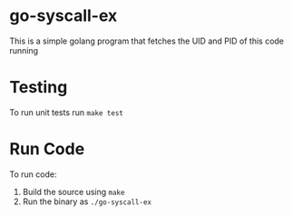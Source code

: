 # go-syscall-ex

This is a simple golang program that fetches the UID and PID of this
code running

# Testing

To run unit tests run `make test`

# Run Code

To run code:

1. Build the source using `make`
2. Run the binary as `./go-syscall-ex`